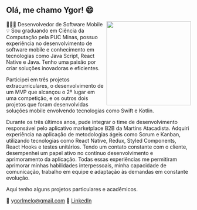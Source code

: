 ## Olá, me chamo Ygor! 😄

<img align='right' src="https://media.giphy.com/media/du3J3cXyzhj75IOgvA/giphy.gif" width="230">

👨🏻‍💻 Desenvolvedor de Software Mobile <br/>
💡 Sou graduando em Ciência da Computação pela PUC Minas, possuo experiência no desenvolvimento de software mobile e conhecimento em tecnologias como Java Script, React Native e Java. Tenho uma paixão por criar soluções inovadoras e eficientes.

Participei em três projetos extracurriculares, o desenvolvimento de um MVP que alcançou o 2º lugar em uma competição, e os outros dois projetos que foram desenvolvidas soluções mobile envolvendo tecnologias como Swift e Kotlin.

Durante os três últimos anos, pude integrar o time de desenvolvimento responsável pelo aplicativo marketplace B2B da Martins Atacadista. Adquiri experiência na aplicação de metodologias ágeis como Scrum e Kanban, utilizando tecnologias como React Native, Redux, Styled Components, React Hooks e testes unitários. Tendo um contato constante com o cliente, desempenhei um papel ativo no contínuo desenvolvimento e aprimoramento da aplicação. Todas essas experiências me permitiram aprimorar minhas habilidades interpessoais, minha capacidade de comunicação, trabalho em equipe e adaptação às demandas em constante evolução.

Aqui tenho alguns projetos particulares e acadêmicos.

📩 ygorlmelo@gmail.com
💼 [LinkedIn](https://www.linkedin.com/in/ygorlmelo/) <br/>
